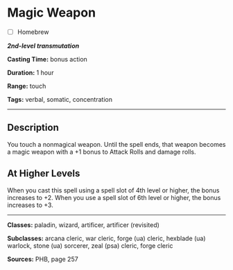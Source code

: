 # Magic Weapon

- [ ] Homebrew

***2nd-level transmutation***

**Casting Time:** bonus action

**Duration:** 1 hour

**Range:** touch

**Tags:** verbal, somatic, concentration

---

## Description
You touch a nonmagical weapon.
Until the spell ends, that weapon becomes a magic weapon with a +1 bonus to Attack Rolls and damage rolls.

## At Higher Levels
When you cast this spell using a spell slot of 4th level or higher, the bonus increases to +2.
When you use a spell slot of 6th level or higher, the bonus increases to +3.

---

**Classes:** paladin, wizard, artificer, artificer (revisited)

**Subclasses:** arcana cleric, war cleric, forge (ua) cleric, hexblade (ua) warlock, stone (ua) sorcerer, zeal (psa) cleric, forge cleric

**Sources:** PHB, page 257
